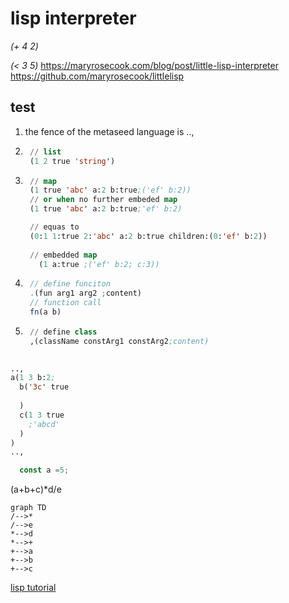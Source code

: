   # lisp interpreter

<i-toc></i-toc>
 
 *(+ 
 4
 2)*
 
 *(< 3 5)*
https://maryrosecook.com/blog/post/little-lisp-interpreter
https://github.com/maryrosecook/littlelisp
## test
1. the fence of the metaseed language is ..,
1. ```lisp
    // list
    (1 2 true 'string')
    ```
1. ```lisp
    // map
    (1 true 'abc' a:2 b:true;('ef' b:2))
    // or when no further embeded map
    (1 true 'abc' a:2 b:true;'ef' b:2)

    // equas to
    (0:1 1:true 2:'abc' a:2 b:true children:(0:'ef' b:2))
    
    // embedded map
      (1 a:true ;('ef' b:2; c:3))
    ```	
1. ```js
    // define funciton
    .(fun arg1 arg2 ;content)
    // function call
    fn(a b) 
    ```
    
1. ```lisp
    // define class
    ,(className constArg1 constArg2;content)
    
    ```
   
```lisp
..,
a(1 3 b:2;   
  b('3c' true  
   
  )  
  c(1 3 true  
  	;'abcd'
  )
)
..,
```

```js
  const a =5;
```

(a+b+c)*d/e

```mermaid
graph TD
/-->*
/-->e
*-->d
*-->+
+-->a
+-->b
+-->c
```

[lisp tutorial](https://www.tutorialspoint.com/lisp/index.htm)




